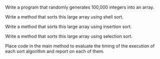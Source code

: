 Write a program that randomly generates 100,000 integers into an array.

Write a method that sorts this large array using shell sort.

Write a method that sorts this large array using insertion sort.

Write a method that sorts this large array using selection sort.

Place code in the main method to evaluate the timing of the execution of each sort algorithm and report on each of them.